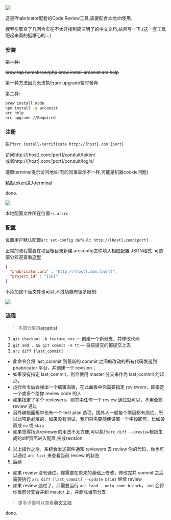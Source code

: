![](https://o4dyfn0ef.qnssl.com/image/2016-10-24-Screen%20Shot%202016-10-24%20at%2016.09.56.png?imageView2/2/h/400) 

这是Phabricator配套的Code Review工具,需要配合本地clt使用.

搜索引擎查了几回合实在不太好找到简洁明了的中文文档,姑且写一下.(这一套工具配起来真的挺糟心的...)

### 安装 

<del>第一种:</del> 

<del>
brew tap homebrew/php
brew install arcanist
arc help
</del>  

第一种方法因为无法执行arc upgrade暂时舍弃. 

第二种: 

```sh
brew install node
npm install -g arcanist
arc help
arc upgrade //Required
```

### 注册 

执行`arc install-certificate http://[host].com:[port]` 

访问http://[host].com:[port]/conduit/token/  
或者http://[host].com:[port]/conduit/login/

遵照terminal提示访问地址(有的同事显示不一样,可能是机器cookie问题) 

粘贴token进入terminal 

done.

![](https://o4dyfn0ef.qnssl.com/image/Screen%20Shot%202016-02-29%20at%2011.14.22.png?imageView2/2/h/300) 

本地配置文件所在位置`~/.arcrc` 

### 配置 

设置用户默认配置`arc set-config default http://[host].com:[port]` 

正常的流程需要在项目根目录新建.arcconfig文件填入相应配置,JSON格式. 
可选部分欢迎查看[这里](https://secure.phabricator.com/book/phabricator/article/arcanist/) 

```json
{
  "phabricator.uri" : "http://[host].com:[port]",
  "project_id" : "[ID]"
}
``` 

不添加这个而文件也可以,不过功能有很多限制: 

![](https://o4dyfn0ef.qnssl.com/image/Screen%20Shot%202016-02-29%20at%2014.41.38.png?imageView2/2/h/600) 

### 流程 

>本部分来自[arcanist](https://github.com/Hujiang-FE/arcanist) 

1. `git checkout -b feature_xxx` — 创建一个新分支，并修改代码
2. `git add . && git commit -m tt` — 将该提交的都提交上去
3. `arc diff [last_commit]` 
  - 此命令会将 last_commit 到最新的 commit 之间的改动的所有代码发送到 phabricator 平台，并创建一个 revision；
  - 如果没有指定 last_commit，则会使用 master 分支来作为 last_commit 的起点。
  - 运行命令后会弹出一个编辑面板，在此面板中你需要指定 reviewers，即指定一个或多个给你 review code 的人
  - 如果指定了多个 reviewers，则其中任何一个 review 通过就可以，不用全部 review 通过
  - 另外编辑面板中也有一个 test plan 选项，国外人一般每个项目都有测试，所以此项是必填的，如果没有测试，我们只需要随便设置一个字段即可，比如设置成 `no` 或 `skip`
  - 如果觉得指派reviewer的用法不太方便,可以执行`arc diff --preview`根据生成的diff页面进入配置,生成revision.
4. 以上操作之后，系统会发送邮件通知 reviewers 去 review 你的代码，你也可以通过 `arc list` 来查看当前 review 的状态
5. 后续
  - 如果 review 没有通过，你需要在原来的基础上修改，修改完并 commit 之后需要执行 `arc diff [last_commit] --update D(id)` 继续 review
  - 如果 review 通过了，只需要运行 `arc land --onto some_branch`， arc 会将你当前分支合并到 master 上，并删除当前分支 

> 更多详情可以查看[英文文档](https://phab.enlightenment.org/w/arcanist/) 

done. 

